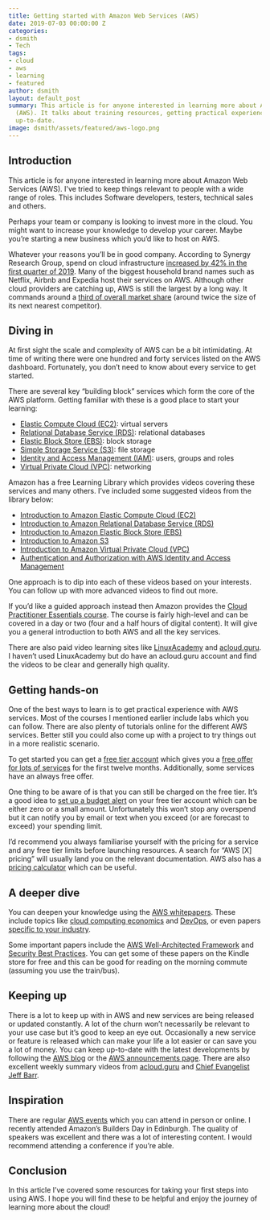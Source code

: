 ```yaml
---
title: Getting started with Amazon Web Services (AWS)
date: 2019-07-03 00:00:00 Z
categories:
- dsmith
- Tech
tags:
- cloud
- aws
- learning
- featured
author: dsmith
layout: default_post
summary: This article is for anyone interested in learning more about Amazon Web Services
  (AWS). It talks about training resources, getting practical experience and staying
  up-to-date.
image: dsmith/assets/featured/aws-logo.png
---
```


## Introduction
This article is for anyone interested in learning more about Amazon Web Services (AWS). I've tried to keep things relevant to people with a wide range of roles. This includes Software developers, testers, technical sales and others.

Perhaps your team or company is looking to invest more in the cloud. You might want to increase your knowledge to develop your career. Maybe you’re starting a new business which you’d like to host on AWS.

Whatever your reasons you’ll be in good company. According to Synergy Research Group, spend on cloud infrastructure [increased by 42% in the first quarter of 2019](https://www.srgresearch.com/articles/chasing-pack-gain-market-share-q1-amazon-maintains-clear-lead). Many of the biggest household brand names such as Netflix, Airbnb and Expedia host their services on AWS. Although other cloud providers are catching up, AWS is still the largest by a long way. It commands around a [third of overall market share](https://www.srgresearch.com/articles/chasing-pack-gain-market-share-q1-amazon-maintains-clear-lead) (around twice the size of its next nearest competitor).

## Diving in

At first sight the scale and complexity of AWS can be a bit intimidating. At time of writing there were one hundred and forty services listed on the AWS dashboard. Fortunately, you don’t need to know about every service to get started.

There are several key “building block” services which form the core of the AWS platform. Getting familiar with these is a good place to start your learning:

- [Elastic Compute Cloud (EC2)](https://www.aws.training/learningobject/video?id=16382): virtual servers
- [Relational Database Service (RDS)](https://aws.amazon.com/rds/): relational databases
- [Elastic Block Store (EBS)](https://aws.amazon.com/ebs/): block storage
- [Simple Storage Service (S3)](https://aws.amazon.com/s3/): file storage
- [Identity and Access Management (IAM)](https://aws.amazon.com/iam/): users, groups and roles
- [Virtual Private Cloud (VPC)](https://aws.amazon.com/vpc/): networking

Amazon has a free Learning Library which provides videos covering these services and many others. I’ve included some suggested videos from the library below:

- [Introduction to Amazon Elastic Compute Cloud (EC2)](https://www.aws.training/learningobject/video?id=16382)
- [Introduction to Amazon Relational Database Service (RDS)](https://www.aws.training/learningobject/video?id=16449)
- [Introduction to Amazon Elastic Block Store (EBS)](https://www.aws.training/learningobject/video?id=16445)
- [Introduction to Amazon S3](https://www.aws.training/learningobject/wbc?id=32727)
- [Introduction to Amazon Virtual Private Cloud (VPC)](https://www.aws.training/learningobject/video?id=15884)
- [Authentication and Authorization with AWS Identity and Access Management](https://www.aws.training/learningobject/video?id=16484)

One approach is to dip into each of these videos based on your interests. You can follow up with more advanced videos to find out more.

If you’d like a guided approach instead then Amazon provides the [Cloud Practitioner Essentials course](https://www.aws.training/learningobject/curriculum?id=27076). The course is fairly high-level and can be covered in a day or two (four and a half hours of digital content). It will give you a general introduction to both AWS and all the key services.

There are also paid video learning sites like [LinuxAcademy](https://linuxacademy.com/) and [acloud.guru](https://acloud.guru/). I haven’t used LinuxAcademy but do have an acloud.guru account and find the videos to be clear and generally high quality.

## Getting hands-on

One of the best ways to learn is to get practical experience with AWS services. Most of the courses I mentioned earlier include labs which you can follow. There are also plenty of tutorials online for the different AWS services. Better still you could also come up with a project to try things out in a more realistic scenario.

To get started you can get a [free tier account](https://aws.amazon.com/free/) which gives you a [free offer for lots of services](https://aws.amazon.com/free/#Free_Tier_details) for the first twelve months. Additionally, some services have an always free offer.

One thing to be aware of is that you can still be charged on the free tier. It’s a good idea to [set up a budget alert](https://docs.aws.amazon.com/awsaccountbilling/latest/aboutv2/budgets-create.html) on your free tier account which can be either zero or a small amount. Unfortunately this won’t stop any overspend but it can notify you by email or text when you exceed (or are forecast to exceed) your spending limit.

I’d recommend you always familiarise yourself with the pricing for a service and any free tier limits before launching resources. A search for “AWS [X] pricing” will usually land you on the relevant documentation. AWS also has a [pricing calculator](https://calculator.s3.amazonaws.com/index.html) which can be useful.

## A deeper dive

You can deepen your knowledge using the [AWS whitepapers](https://aws.amazon.com/whitepapers/). These include topics like [cloud computing economics](https://aws.amazon.com/whitepapers/#cloud-computing-economics) and [DevOps](https://aws.amazon.com/whitepapers/#dev-ops), or even papers [specific to your industry](https://aws.amazon.com/whitepapers/#industry).

Some important papers include the [AWS Well-Architected Framework](https://d1.awsstatic.com/whitepapers/architecture/AWS_Well-Architected_Framework.pdf) and [Security Best Practices](https://d1.awsstatic.com/whitepapers/Security/AWS_Security_Best_Practices.pdf). You can get some of these papers on the Kindle store for free and this can be good for reading on the morning commute (assuming you use the train/bus).

## Keeping up

There is a lot to keep up with in AWS and new services are being released or updated constantly. A lot of the churn won’t necessarily be relevant to your use case but it’s good to keep an eye out. Occasionally a new service or feature is released which can make your life a lot easier or can save you a lot of money. You can keep up-to-date with the latest developments by following the [AWS blog](https://aws.amazon.com/blogs/aws/) or the [AWS announcements page](https://aws.amazon.com/new). There are also excellent weekly summary videos from [acloud.guru](https://acloud.guru/series/aws-this-week) and [Chief Evangelist Jeff Barr](https://www.youtube.com/playlist?list=PLhr1KZpdzukfsuHJK5mv40wVsMMhgOZ-Q). 

## Inspiration

There are regular [AWS events](https://aws.amazon.com/events/explore-aws-events/?events-master-main.sort-by=item.additionalFields.startDateTime&events-master-main.sort-order=asc) which you can attend in person or online. I recently attended Amazon’s Builders Day in Edinburgh. The quality of speakers was excellent and there was a lot of interesting content. I would recommend attending a conference if you’re able.

## Conclusion

In this article I’ve covered some resources for taking your first steps into using AWS. I hope you will find these to be helpful and enjoy the journey of learning more about the cloud!
